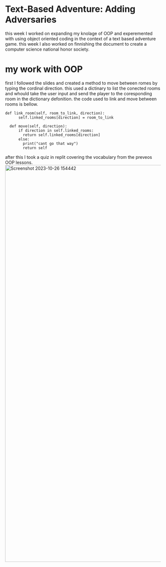 # Text-Based Adventure: Adding Adversaries #

this week I worked on expanding my knolage of OOP and experemented with using object oriented coding in the context of a text based adventure game. this week I also worked on finnishing the document to create a computer science national honor society. 

# my work with OOP #
first I followed the slides and created a method to move between romes by typing the cordinal direction. this used a dictinary to list the conected rooms and whould take the user input and send the player to the coresponding room in the dictionary defonition. the code used to link and move between rooms is bellow.

```
def link_room(self, room_to_link, direction):
      self.linked_rooms[direction] = room_to_link
    
  def move(self, direction):
      if direction in self.linked_rooms:
        return self.linked_rooms[direction]
      else:
        print("cant go that way")
        return self
```

after this I took a quiz in replit covering the vocabulary from the preveos OOP lessons.
<img width="1280" alt="Screenshot 2023-10-26 154442" src="https://github.com/FantasticMrCat42/2023-2024/assets/129550102/13684f10-64fa-4c52-9ed3-3b7cb121af48">
